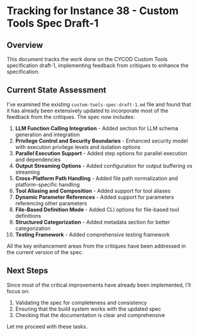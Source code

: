 # Tracking for Instance 38 - Custom Tools Spec Draft-1

## Overview

This document tracks the work done on the CYCOD Custom Tools specification draft-1, implementing feedback from critiques to enhance the specification.

## Current State Assessment

I've examined the existing `custom-tools-spec-draft-1.md` file and found that it has already been extensively updated to incorporate most of the feedback from the critiques. The spec now includes:

1. **LLM Function Calling Integration** - Added section for LLM schema generation and integration
2. **Privilege Control and Security Boundaries** - Enhanced security model with execution privilege levels and isolation options
3. **Parallel Execution Support** - Added step options for parallel execution and dependencies
4. **Output Streaming Options** - Added configuration for output buffering vs streaming
5. **Cross-Platform Path Handling** - Added file path normalization and platform-specific handling
6. **Tool Aliasing and Composition** - Added support for tool aliases
7. **Dynamic Parameter References** - Added support for parameters referencing other parameters
8. **File-Based Definition Mode** - Added CLI options for file-based tool definitions
9. **Structured Categorization** - Added metadata section for better categorization
10. **Testing Framework** - Added comprehensive testing framework

All the key enhancement areas from the critiques have been addressed in the current version of the spec.

## Next Steps

Since most of the critical improvements have already been implemented, I'll focus on:

1. Validating the spec for completeness and consistency
2. Ensuring that the build system works with the updated spec
3. Checking that the documentation is clear and comprehensive

Let me proceed with these tasks.
